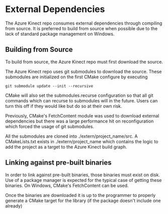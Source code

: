 # External Dependencies

The Azure Kinect repo consumes external dependencies through compiling from source.
It is preferred to build from source when possible due to the lack of
standard package management on Windows.

## Building from Source

To build from source, the Azure Kinect repo must first download the source.

The Azure Kinect repo uses git submodules to download the source. These submodules are
initialized on the first CMake configure by executing

```
git submodule update --init --recursive
```

CMake will also set the submodules.recurse configuration so that all git
commands which can recurse to submodules will in the future. Users can turn
this off if they would like but do so at their own risk.

Previously, CMake's FetchContent module was used to download external
dependencies but there was a large performance hit on reconfiguration which
forced the usage of git submodules.

All the submodules are cloned into ./extern/project_name/src. A
CMakeLists.txt exists in ./extern/project_name which contains the logic
to add the project as a target to the Azure Kinect build graph.

## Linking against pre-built binaries

In order to link against pre-built binaries, those binaries must exist on
disk. Use of a package manager is expected for the typical case of getting
these binaries. On Windows, CMake's FetchContent can be used.

Once the binaries are downloaded it is up to the programmer to properly
generate a CMake target for the library (if the package doesn't include one
already)
